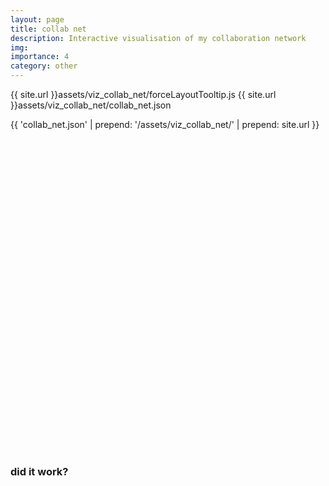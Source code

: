 ```yaml
---
layout: page
title: collab net
description: Interactive visualisation of my collaboration network
img:
importance: 4
category: other
---
```



{{ site.url }}assets/viz_collab_net/forceLayoutTooltip.js
{{ site.url }}assets/viz_collab_net/collab_net.json

{{ 'collab_net.json' | prepend: '/assets/viz_collab_net/' | prepend: site.url }}


<style>

.links line {
  stroke: #999;
  stroke-opacity: 0.6;
}

.nodes circle {
  stroke: #000;
  stroke-width: 1.5px;
}


div.tooltip {
    position: absolute;
    text-align: center;
    padding: 2px;
    font: 20px sans-serif;
    background: lightgray;
    border: 0px;
    border-radius: 8px;
    pointer-events: none;
}


}

</style>

<!--into this svg the illustration will be drawn -->


<svg width="500" height="500"></svg>


<!--  we call the d3 library -->
<script src="https://d3js.org/d3.v4.min.js"></script>
<!-- <script type="text/javascript" src="../assets/viz_collab_net/d3.v4.min.js"></script> -->


<!--  this script does all the actual work -->
<script type="text/javascript" src="{{ site.url }}assets/viz_collab_net/forceLayoutTooltip.js"></script>


### did it work? 